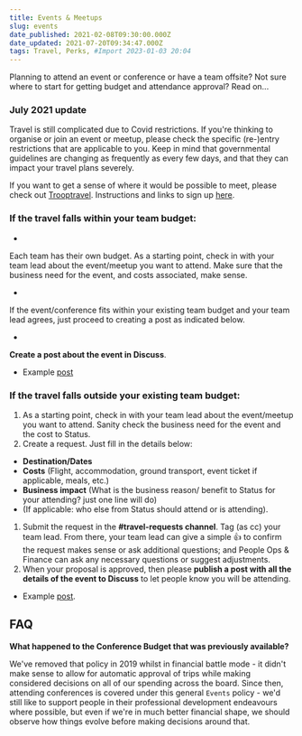 ```yaml
---
title: Events & Meetups
slug: events
date_published: 2021-02-08T09:30:00.000Z
date_updated: 2021-07-20T09:34:47.000Z
tags: Travel, Perks, #Import 2023-01-03 20:04
---
```


Planning to attend an event or conference or have a team offsite? Not sure where to start for getting budget and attendance approval? Read on...

### July 2021 update

Travel is still complicated due to Covid restrictions. If you're thinking to organise or join an event or meetup, please check the specific (re-)entry restrictions that are applicable to you. Keep in mind that governmental guidelines are changing as frequently as every few days, and that they can impact your travel plans severely. 

If you want to get a sense of where it would be possible to meet, please check out [Trooptravel](https://www.trooptravel.com/). Instructions and links to sign up [here](https://discuss.status.im/t/finding-meetup-locations/2218). 

### If the travel falls within your team budget:

- 
Each team has their own budget. As a starting point, check in with your team lead about the event/meetup you want to attend. Make sure that the business need for the event, and costs associated, make sense.

- 
If the event/conference fits within your existing team budget and your team lead agrees, just proceed to creating a post as indicated below.

- 
**Create a post about the event in Discuss**.

- Example [post](https://discuss.status.im/t/ethdenver-feb-15-17-2019/922)

### If the travel falls outside your existing team budget:

1. As a starting point, check in with your team lead about the event/meetup you want to attend. Sanity check the business need for the event and the cost to Status.
2. Create a request. Just fill in the details below:

- **Destination/Dates**
- **Costs** (Flight, accommodation, ground transport, event ticket if applicable, meals, etc.)
- **Business impact** (What is the business reason/ benefit to Status for your attending? just one line will do)
- (If applicable: who else from Status should attend or is attending).

1. Submit the request in the **#travel-requests channel**. Tag (as cc) your team lead. From there, your team lead can give a simple 👍 to confirm the request makes sense or ask additional questions; and People Ops & Finance can ask any necessary questions or suggest adjustments.
2. When your proposal is approved, then please **publish a post with all the details of the event to Discuss** to let people know you will be attending.

- Example [post](https://discuss.status.im/t/asia-roadshow-ethsingapore/739).

## FAQ

**What happened to the Conference Budget that was previously available?**

We've removed that policy in 2019 whilst in financial battle mode - it didn't make sense to allow for automatic approval of trips while making considered decisions on all of our spending across the board. Since then, attending conferences is covered under this general `Events` policy - we'd still like to support people in their professional development endeavours where possible, but even if we're in much better financial shape, we should observe how things evolve before making decisions around that.
